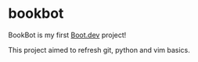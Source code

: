 # bookbot

BookBot is my first [Boot.dev](https://www.boot.dev) project!

This project aimed to refresh git, python and vim basics.
